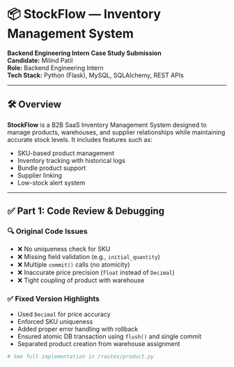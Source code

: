 # 📦 StockFlow — Inventory Management System

**Backend Engineering Intern Case Study Submission**  
**Candidate:** Milind Patil  
**Role:** Backend Engineering Intern  
**Tech Stack:** Python (Flask), MySQL, SQLAlchemy, REST APIs

---

## 🛠️ Overview

**StockFlow** is a B2B SaaS Inventory Management System designed to manage products, warehouses, and supplier relationships while maintaining accurate stock levels. It includes features such as:

- SKU-based product management
- Inventory tracking with historical logs
- Bundle product support
- Supplier linking
- Low-stock alert system

---

## ✅ Part 1: Code Review & Debugging

### 🔍 Original Code Issues

- ❌ No uniqueness check for SKU
- ❌ Missing field validation (e.g., `initial_quantity`)
- ❌ Multiple `commit()` calls (no atomicity)
- ❌ Inaccurate price precision (`float` instead of `Decimal`)
- ❌ Tight coupling of product with warehouse

### ✅ Fixed Version Highlights

- Used `Decimal` for price accuracy
- Enforced SKU uniqueness
- Added proper error handling with rollback
- Ensured atomic DB transaction using `flush()` and single commit
- Separated product creation from warehouse assignment

```python
# See full implementation in /routes/product.py
